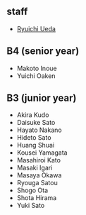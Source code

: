 <h2>staff</h2>
<ul>
 	<li id="ryuichiueda"><a href="http://lab.ueda.asia/?page_id=42">Ryuichi Ueda</a></li>
</ul>
<h2>B4 (senior year)</h2>
<ul>
 	<li>Makoto Inoue</li>
 	<li>Yuichi Oaken</li>
</ul>
<h2>B3 (junior year)</h2>
<ul>
 	<li>Akira Kudo</li>
 	<li>Daisuke Sato</li>
 	<li>Hayato Nakano</li>
 	<li>Hideto Sato</li>
 	<li>Huang Shuai</li>
 	<li>Kousei Yamagata</li>
 	<li>Masahiroi Kato</li>
 	<li>Masaki Igari</li>
 	<li>Masaya Okawa</li>
 	<li>Ryouga Satou</li>
 	<li>Shogo Ota</li>
 	<li>Shota Hirama</li>
 	<li>Yuki Sato</li>
</ul>
</ul>
